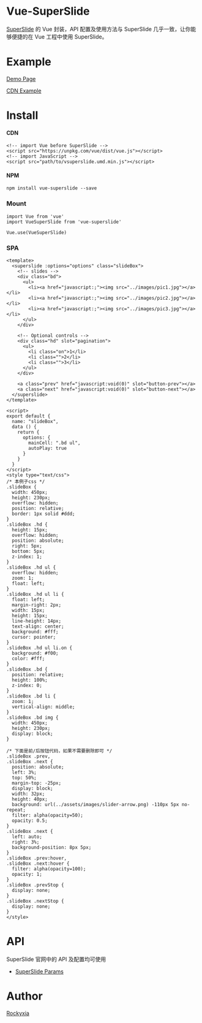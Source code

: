 # Vue-SuperSlide

[SuperSlide](http://www.superslide2.com/) 的 Vue 封装，API 配置及使用方法与 SuperSlide 几乎一致，让你能够便捷的在 Vue 工程中使用 SuperSlide。

# Example

[Demo Page](http://rockyxia.github.io/vue-superslide)

[CDN Example](#)

# Install

#### CDN

```
<!-- import Vue before SuperSlide -->
<script src="https://unpkg.com/vue/dist/vue.js"></script>
<!-- import JavaScript -->
<script src="path/to/vsuperslide.umd.min.js"></script>
```

#### NPM

```
npm install vue-superslide --save
```

### Mount

```
import Vue from 'vue'
import VueSuperSlide from 'vue-superslide'

Vue.use(VueSuperSlide)
```

### SPA

```
<template>
  <superslide :options="options" class="slideBox">
    <!-- slides -->
    <div class="bd">
      <ul>
        <li><a href="javascript:;"><img src="../images/pic1.jpg"></a></li>
        <li><a href="javascript:;"><img src="../images/pic2.jpg"></a></li>
        <li><a href="javascript:;"><img src="../images/pic3.jpg"></a></li>
      </ul>
    </div>

    <!-- Optional controls -->
    <div class="hd" slot="pagination">
      <ul>
        <li class="on">1</li>
        <li class="">2</li>
        <li class="">3</li>
      </ul>
    </div>

    <a class="prev" href="javascript:void(0)" slot="button-prev"></a>
    <a class="next" href="javascript:void(0)" slot="button-next"></a>
  </superslide>
</template>

<script>
export default {
  name: "slideBox",
  data () {
    return {
      options: {
        mainCell: ".bd ul",
        autoPlay: true
      }
    }
  }
</script>
<style type="text/css">
/* 本例子css */
.slideBox {
  width: 450px;
  height: 230px;
  overflow: hidden;
  position: relative;
  border: 1px solid #ddd;
}
.slideBox .hd {
  height: 15px;
  overflow: hidden;
  position: absolute;
  right: 5px;
  bottom: 5px;
  z-index: 1;
}
.slideBox .hd ul {
  overflow: hidden;
  zoom: 1;
  float: left;
}
.slideBox .hd ul li {
  float: left;
  margin-right: 2px;
  width: 15px;
  height: 15px;
  line-height: 14px;
  text-align: center;
  background: #fff;
  cursor: pointer;
}
.slideBox .hd ul li.on {
  background: #f00;
  color: #fff;
}
.slideBox .bd {
  position: relative;
  height: 100%;
  z-index: 0;
}
.slideBox .bd li {
  zoom: 1;
  vertical-align: middle;
}
.slideBox .bd img {
  width: 450px;
  height: 230px;
  display: block;
}

/* 下面是前/后按钮代码，如果不需要删除即可 */
.slideBox .prev,
.slideBox .next {
  position: absolute;
  left: 3%;
  top: 50%;
  margin-top: -25px;
  display: block;
  width: 32px;
  height: 40px;
  background: url(../assets/images/slider-arrow.png) -110px 5px no-repeat;
  filter: alpha(opacity=50);
  opacity: 0.5;
}
.slideBox .next {
  left: auto;
  right: 3%;
  background-position: 8px 5px;
}
.slideBox .prev:hover,
.slideBox .next:hover {
  filter: alpha(opacity=100);
  opacity: 1;
}
.slideBox .prevStop {
  display: none;
}
.slideBox .nextStop {
  display: none;
}
</style>
```

# API

SuperSlide 官网中的 API 及配置均可使用

- [SuperSlide Params](http://www.superslide2.com/param.html)

# Author

[Rockyxia](https://github.com/rockyxia)
